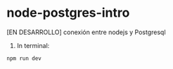 # node-postgres-intro
[EN DESARROLLO] conexión entre nodejs y Postgresql

1. In terminal:

`
npm run dev
`
